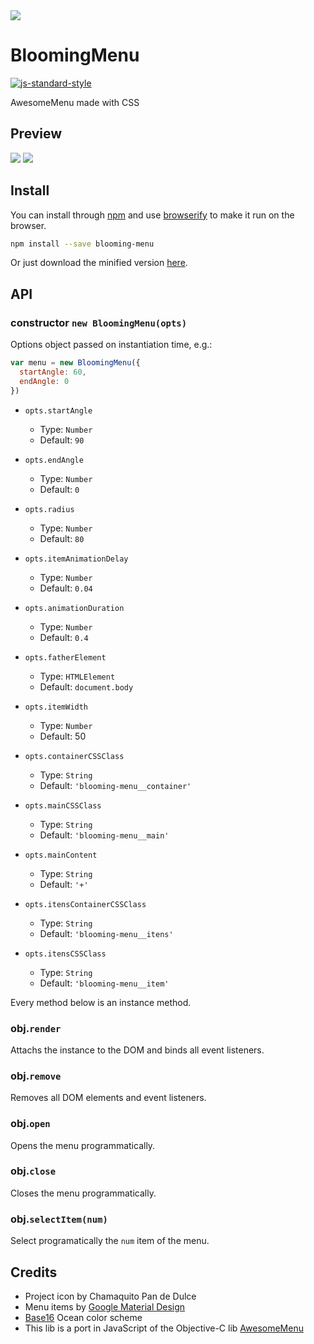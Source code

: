 <img src="http://rawgit.com/caiogondim/blooming-menu/master/logo/logo.svg">

# BloomingMenu 
[![js-standard-style](https://img.shields.io/badge/code%20style-standard-brightgreen.svg?style=flat)](https://github.com/feross/standard)

AwesomeMenu made with CSS


## Preview

<img src="http://rawgit.com/caiogondim/blooming-menu/master/gif-preview/center.gif">
<img src="http://rawgit.com/caiogondim/blooming-menu/master/gif-preview/bottom-left.gif">


## Install

You can install through [npm](//npmjs.com) and use [browserify](//browserify.org) to make it run on the browser.
```bash
npm install --save blooming-menu
```

Or just download the minified version
[here](https://raw.githubusercontent.com/caiogondim/blooming-menu/master/build/blooming-menu.min.js).


## API

### constructor `new BloomingMenu(opts)`

Options object passed on instantiation time, e.g.:
```js
var menu = new BloomingMenu({
  startAngle: 60,
  endAngle: 0
})
```

- `opts.startAngle`
  - Type: `Number`
  - Default: `90`


- `opts.endAngle`
  - Type: `Number`
  - Default: `0`


- `opts.radius`
  - Type: `Number`
  - Default: `80`


- `opts.itemAnimationDelay`
  - Type: `Number`
  - Default: `0.04`


- `opts.animationDuration`
  - Type: `Number`
  - Default: `0.4`


- `opts.fatherElement`
  - Type: `HTMLElement`
  - Default: `document.body`


- `opts.itemWidth`
  - Type: `Number`
  - Default: 50


- `opts.containerCSSClass`
  - Type: `String`
  - Default: `'blooming-menu__container'`


- `opts.mainCSSClass`
  - Type: `String`
  - Default: `'blooming-menu__main'`


- `opts.mainContent`
  - Type: `String`
  - Default: `'+'`


- `opts.itensContainerCSSClass`
  - Type: `String`
  - Default: `'blooming-menu__itens'`


- `opts.itensCSSClass`
  - Type: `String`
  - Default: `'blooming-menu__item'`


Every method below is an instance method.

### obj.`render`

Attachs the instance to the DOM and binds all event listeners.

### obj.`remove`

Removes all DOM elements and event listeners.

### obj.`open`

Opens the menu programmatically.

### obj.`close`

Closes the menu programmatically.

### obj.`selectItem(num)`

Select programatically the `num` item of the menu.


## Credits
- Project icon by Chamaquito Pan de Dulce
- Menu items by [Google Material Design](https://github.com/google/material-design-icons)
- [Base16](https://github.com/chriskempson/base16) Ocean color scheme
- This lib is a port in JavaScript of the Objective-C lib [AwesomeMenu](https://github.com/levey/AwesomeMenu)
